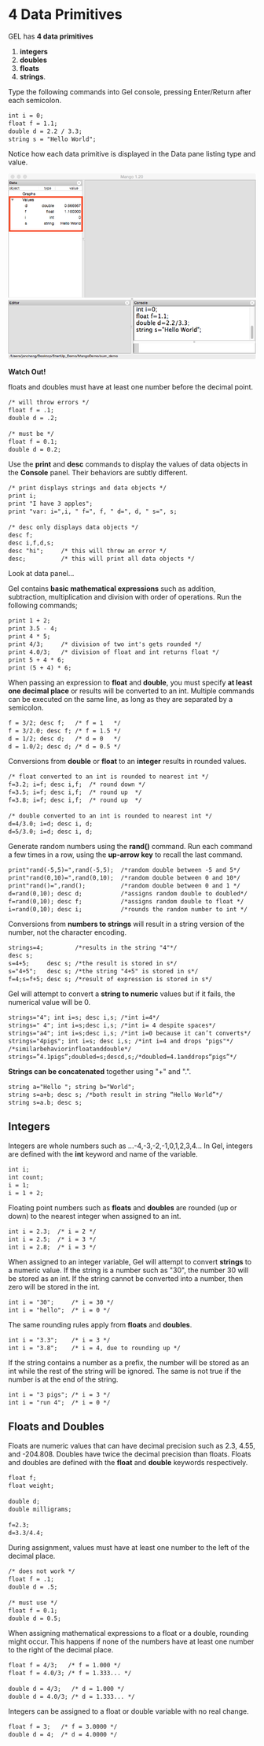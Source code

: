 # 4 Data Primitives

GEL has **4 data primitives**
1. **integers**
2. **doubles**
3. **floats**
4. **strings**. 
 
Type the following commands into Gel console, pressing Enter/Return after each semicolon. 

```
int i = 0; 
float f = 1.1;
double d = 2.2 / 3.3;
string s = "Hello World";
```
Notice how each data primitive is displayed in the Data pane listing type and value. 

![](img02.png)

**Watch Out!**

floats and doubles must have at least one number before the decimal point.

```
/* will throw errors */
float f = .1;
double d = .2;

/* must be */
float f = 0.1;
double d = 0.2;
```

Use the **print** and **desc** commands to display the values of data objects in the **Console** panel. Their behaviors are subtly different.

```
/* print displays strings and data objects */
print i;
print "I have 3 apples";
print "var: i=",i, " f=", f, " d=", d, " s=", s;

/* desc only displays data objects */
desc f;
desc i,f,d,s;
desc "hi";     /* this will throw an error */
desc;          /* this will print all data objects */
```

Look at data panel...

Gel contains **basic mathematical expressions** such as addition, subtraction, multiplication and division with order of operations. Run the following commands;

```
print 1 + 2;
print 3.5 - 4;
print 4 * 5;
print 4/3;     /* division of two int's gets rounded */
print 4.0/3;   /* division of float and int returns float */
print 5 + 4 * 6;
print (5 + 4) * 6;
```
When passing an expression to **float** and **double**, you must specify **at least one decimal place** or results will be converted to an int. Multiple commands can be executed on the same line, as long as they are separated by a semicolon.

```
f = 3/2; desc f;   /* f = 1   */
f = 3/2.0; desc f; /* f = 1.5 */
d = 1/2; desc d;   /* d = 0   */
d = 1.0/2; desc d; /* d = 0.5 */
```

Conversions from **double** or **float** to an **integer** results in rounded values. 

```
/* float converted to an int is rounded to nearest int */
f=3.2; i=f; desc i,f;  /* round down */
f=3.5; i=f; desc i,f;  /* round up  */
f=3.8; i=f; desc i,f;  /* round up  */

/* double converted to an int is rounded to nearest int */
d=4/3.0; i=d; desc i, d;
d=5/3.0; i=d; desc i, d;
```

Generate random numbers using the **rand()** command. Run each command a few times in a row, using the **up-arrow key** to recall the last command. 

```
print"rand(-5,5)=",rand(-5,5);  /*random double between -5 and 5*/
print"rand(0,10)=",rand(0,10);  /*random double between 0 and 10*/
print"rand()=",rand();          /*random double between 0 and 1 */
d=rand(0,10); desc d;           /*assigns random double to doubled*/
f=rand(0,10); desc f;           /*assigns random double to float */
i=rand(0,10); desc i;           /*rounds the random number to int */
```

Conversions from **numbers to strings** will result in a string version of the number, not the character encoding.

```
strings=4;         /*results in the string "4"*/
desc s;
s=4+5;     desc s; /*the result is stored in s*/
s="4+5";   desc s; /*the string "4+5" is stored in s*/
f=4;s=f+5; desc s; /*result of expression is stored in s*/
```

Gel will attempt to convert a **string to numeric** values but if it fails, the numerical
value will be 0.

```
strings="4"; int i=s; desc i,s; /*int i=4*/
strings=" 4"; int i=s;desc i,s; /*int i= 4 despite spaces*/
strings="a4"; int i=s;desc i,s; /*int i=0 because it can’t converts*/
strings="4pigs"; int i=s; desc i,s; /*int i=4 and drops "pigs"*/
/*similarbehaviorinfloatanddouble*/
strings=”4.1pigs”;doubled=s;descd,s;/*doubled=4.1anddrops“pigs”*/
```

**Strings can be concatenated** together using "+" and ".".

```
string a="Hello "; string b="World";
string s=a+b; desc s; /*both result in string “Hello World”*/
string s=a.b; desc s;
```

Integers
--
Integers are whole numbers such as ...-4,-3,-2,-1,0,1,2,3,4... In Gel, integers are defined with the **int** keyword and name of the variable.

```
int i;
int count;
i = 1;
i = 1 + 2;
```

Floating point numbers such as **floats** and **doubles** are rounded (up or down) to the nearest integer when assigned to an int.

```
int i = 2.3;  /* i = 2 */
int i = 2.5;  /* i = 3 */
int i = 2.8;  /* i = 3 */
```
When assigned to an integer variable, Gel will attempt to convert **strings** to a numeric value. If the string is a number such as "30", the number 30 will be stored as an int. If the string cannot be converted into a number, then zero will be stored in the int. 

```
int i = "30";     /* i = 30 */
int i = "hello";  /* i = 0 */
```
The same rounding rules apply from **floats** and **doubles**.
```
int i = "3.3";    /* i = 3 */
int i = "3.8";    /* i = 4, due to rounding up */
```
If the string contains a number as a prefix, the number will be stored as an int while the rest of the string will be ignored. The same is not true if the number is at the end of the string.
```
int i = "3 pigs"; /* i = 3 */
int i = "run 4";  /* i = 0 */
```

Floats and Doubles
---

Floats are numeric values that can have decimal precision such as 2.3, 4.55, and -204.808. Doubles have twice the decimal precision than floats. Floats and doubles are defined with the **float** and **double** keywords respectively.

```
float f;
float weight;

double d;
double milligrams;

f=2.3;
d=3.3/4.4;
```

During assignment, values must have at least one number to the left of the decimal place.

```
/* does not work */
float f = .1;
double d = .5; 

/* must use */
float f = 0.1;
double d = 0.5;
```

When assigning mathematical expressions to a float or a double, rounding might occur. This happens if none of the numbers have at least one number to the right of the decimal place.

```
float f = 4/3;   /* f = 1.000 */
float f = 4.0/3; /* f = 1.333... */ 

double d = 4/3;   /* d = 1.000 */
double d = 4.0/3; /* d = 1.333... */ 
```

Integers can be assigned to a float or double variable with no real change. 
```
float f = 3;   /* f = 3.0000 */
double d = 4;  /* d = 4.0000 */
```
